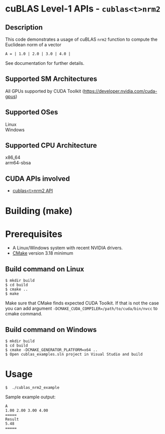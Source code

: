 # cuBLAS Level-1 APIs - `cublas<t>nrm2`

## Description

This code demonstrates a usage of cuBLAS `nrm2` function to compute the Euclidean norm of a vector

```
A = | 1.0 | 2.0 | 3.0 | 4.0 |
``` 

See documentation for further details.

## Supported SM Architectures

All GPUs supported by CUDA Toolkit (https://developer.nvidia.com/cuda-gpus)  

## Supported OSes

Linux  
Windows

## Supported CPU Architecture

x86_64  
arm64-sbsa

## CUDA APIs involved
- [cublas\<t>nrm2 API](https://docs.nvidia.com/cuda/cublas/index.html#cublas-t-nrm2)

# Building (make)

# Prerequisites
- A Linux/Windows system with recent NVIDIA drivers.
- [CMake](https://cmake.org/download) version 3.18 minimum

## Build command on Linux
```
$ mkdir build
$ cd build
$ cmake ..
$ make
```
Make sure that CMake finds expected CUDA Toolkit. If that is not the case you can add argument `-DCMAKE_CUDA_COMPILER=/path/to/cuda/bin/nvcc` to cmake command.

## Build command on Windows
```
$ mkdir build
$ cd build
$ cmake -DCMAKE_GENERATOR_PLATFORM=x64 ..
$ Open cublas_examples.sln project in Visual Studio and build
```

# Usage
```
$  ./cublas_nrm2_example
```

Sample example output:

```
A
1.00 2.00 3.00 4.00
=====
Result
5.48
=====
```
